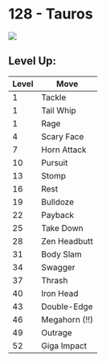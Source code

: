 # 128 - Tauros
![][128]

## Level Up:

Level | Move
---   | ---
  1   | Tackle
  1   | Tail Whip
  1   | Rage
  4   | Scary Face
  7   | Horn Attack
 10   | Pursuit
 13   | Stomp
 16   | Rest
 19   | Bulldoze
 22   | Payback
 25   | Take Down
 28   | Zen Headbutt
 31   | Body Slam
 34   | Swagger
 37   | Thrash
 40   | Iron Head
 43   | Double-Edge
 46   | Megahorn (!!)
 49   | Outrage
 52   | Giga Impact



[128]: /img/pokemon/128.png
